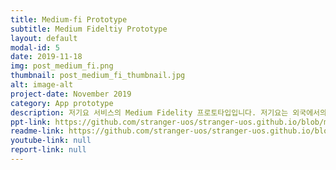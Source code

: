 ```yaml
---
title: Medium-fi Prototype
subtitle: Medium Fideltiy Prototype
layout: default
modal-id: 5 
date: 2019-11-18
img: post_medium_fi.png
thumbnail: post_medium_fi_thumbnail.jpg
alt: image-alt
project-date: November 2019
category: App prototype
description: 저기요 서비스의 Medium Fidelity 프로토타입입니다. 저기요는 외국에서의 생활을 처음 시작하는 사람들이 잘못 또는 오래된 정보로 인해 겪는 문제를 해결하고자 기획하게 되었습니다.
ppt-link: https://github.com/stranger-uos/stranger-uos.github.io/blob/master/_data/ppt/assignment7.pdf
readme-link: https://github.com/stranger-uos/stranger-uos.github.io/blob/master/_data/readme/medium_fidelity.md
youtube-link: null
report-link: null
---
```

